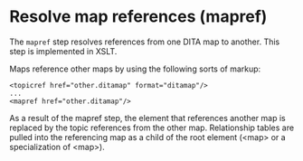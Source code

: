 # Resolve map references \(mapref\)

The `mapref` step resolves references from one DITA map to another. This step is implemented in XSLT.

Maps reference other maps by using the following sorts of markup:

```
<topicref href="other.ditamap" format="ditamap"/>
...
<mapref href="other.ditamap"/>
```

As a result of the mapref step, the element that references another map is replaced by the topic references from the other map. Relationship tables are pulled into the referencing map as a child of the root element \(<map\> or a specialization of <map\>\).

